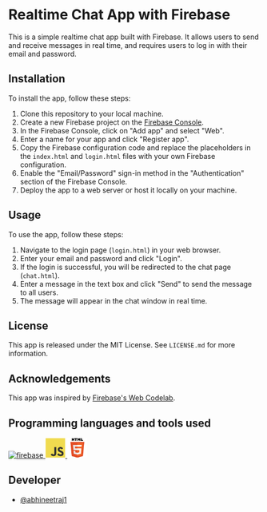 # Realtime Chat App with Firebase

This is a simple realtime chat app built with Firebase. It allows users to send and receive messages in real time, and requires users to log in with their email and password.

## Installation

To install the app, follow these steps:

1. Clone this repository to your local machine.
2. Create a new Firebase project on the [Firebase Console](https://console.firebase.google.com/).
3. In the Firebase Console, click on "Add app" and select "Web".
4. Enter a name for your app and click "Register app".
5. Copy the Firebase configuration code and replace the placeholders in the `index.html` and `login.html` files with your own Firebase configuration.
6. Enable the "Email/Password" sign-in method in the "Authentication" section of the Firebase Console.
7. Deploy the app to a web server or host it locally on your machine.

## Usage

To use the app, follow these steps:

1. Navigate to the login page (`login.html`) in your web browser.
2. Enter your email and password and click "Login".
3. If the login is successful, you will be redirected to the chat page (`chat.html`).
4. Enter a message in the text box and click "Send" to send the message to all users.
5. The message will appear in the chat window in real time.

## License

This app is released under the MIT License. See `LICENSE.md` for more information.

## Acknowledgements

This app was inspired by [Firebase's Web Codelab](https://firebase.google.com/codelabs/firebase-web).

## Programming languages and tools used
<a href="https://firebase.google.com/" target="_blank" rel="noreferrer"> <img src="https://www.vectorlogo.zone/logos/firebase/firebase-icon.svg" alt="firebase" width="40" height="40"/> </a><a href="https://developer.mozilla.org/en-US/docs/Web/JavaScript" target="_blank" rel="noreferrer"> <img src="https://raw.githubusercontent.com/devicons/devicon/master/icons/javascript/javascript-original.svg" alt="javascript" width="40" height="40"/> </a><a href="https://www.w3.org/html/" target="_blank" rel="noreferrer"> <img src="https://raw.githubusercontent.com/devicons/devicon/master/icons/html5/html5-original-wordmark.svg" alt="html5" width="40" height="40"/> </a> 

## Developer
*	[@abhineetraj1](https://github.com/abhineetraj1)